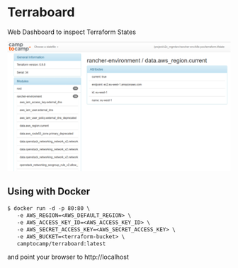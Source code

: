 # Terraboard

Web Dashboard to inspect Terraform States

![Screenshot](screenshot.png)


## Using with Docker

```shell
$ docker run -d -p 80:80 \
   -e AWS_REGION=<AWS_DEFAULT_REGION> \
   -e AWS_ACCESS_KEY_ID=<AWS_ACCESS_KEY_ID> \
   -e AWS_SECRET_ACCESS_KEY=<AWS_SECRET_ACCESS_KEY> \
   -e AWS_BUCKET=<terraform-bucket> \
   camptocamp/terraboard:latest
```

and point your browser to http://localhost
